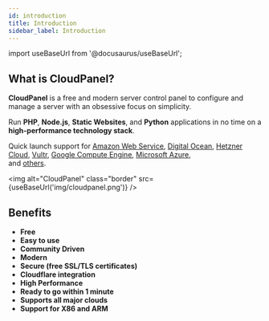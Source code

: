 ```yaml
---
id: introduction
title: Introduction
sidebar_label: Introduction
---
```


import useBaseUrl from '@docusaurus/useBaseUrl';

## What is CloudPanel?

**CloudPanel** is a free and modern server control panel to configure and manage a server with an obsessive focus on simplicity. 

Run **PHP**, **Node.js**, **Static Websites**, and **Python** applications in no time on a **high-performance technology stack**.

Quick launch support for [Amazon Web Service](../getting-started/amazon-web-services/installation/ami/), 
[Digital Ocean](../getting-started/digital-ocean/installation/installer/), 
[Hetzner Cloud](../getting-started/hetzner-cloud/installation/installer/), 
[Vultr](../getting-started/vultr/installation/installer/),
[Google Compute Engine](#), 
[Microsoft Azure](#), <br />
and [others](#).

<img alt="CloudPanel" class="border" src={useBaseUrl('img/cloudpanel.png')} />

## Benefits

- **Free**
- **Easy to use**
- **Community Driven**
- **Modern**
- **Secure (free SSL/TLS certificates)**
- **Cloudflare integration**
- **High Performance**
- **Ready to go within 1 minute**
- **Supports all major clouds**
- **Support for X86 and ARM**